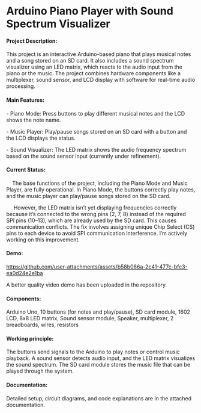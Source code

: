 # Arduino Piano Player with Sound Spectrum Visualizer

#### Project Description:
This project is an interactive Arduino-based piano that plays musical notes and a song stored on an SD card. It also includes a sound spectrum visualizer using an LED matrix, which reacts to the audio input from the piano or the music.  The project combines hardware components like a multiplexer, sound sensor, and LCD display with software for real-time audio processing.

#### Main Features:
\- Piano Mode: Press buttons to play different musical notes and the LCD shows the note name.

\- Music Player: Play/pause songs stored on an SD card with a button and the LCD displays the status.

\- Sound Visualizer: The LED matrix shows the audio frequency spectrum based on the sound sensor input (currently under refinement).

#### Current Status:
  &nbsp;&nbsp;&nbsp;&nbsp;The base functions of the project, including the Piano Mode and Music Player, are fully operational. In Piano Mode, the buttons correctly play notes, and the music player can play/pause songs stored on the SD card.
  
  &nbsp;&nbsp;&nbsp;&nbsp; However, the LED matrix isn’t yet displaying frequencies correctly because it’s connected to the wrong pins (2, 7, 8) instead of the required SPI pins (10–13), which are already used by the SD card. This causes communication conflicts. The fix involves assigning unique Chip Select (CS) pins to each device to avoid SPI communication interference. 
I’m actively working on this improvement.

#### Demo:


https://github.com/user-attachments/assets/b58b066a-2c41-477c-bfc3-ea0d24e2e1ba

A better quality video demo has been uploaded in the repository.

#### Components:
Arduino Uno, 10 buttons (for notes and play/pause), SD card module, 1602 LCD, 8x8 LED matrix, Sound sensor module, Speaker, multiplexer, 2 breadboards, wires, resistors

#### Working principle:
The buttons send signals to the Arduino to play notes or control music playback.
A sound sensor detects audio input, and the LED matrix visualizes the sound spectrum.
The SD card module stores the music file that can be played through the system.

#### Documentation:
Detailed setup, circuit diagrams, and code explanations are in the attached documentation.
